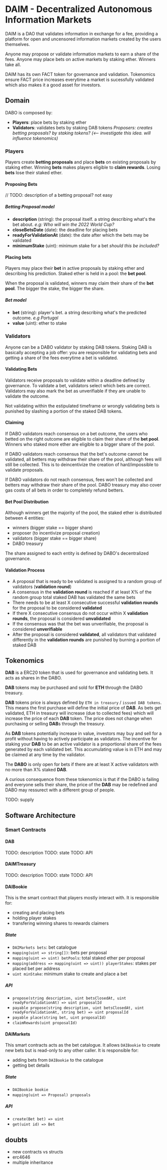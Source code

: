 # DAIM - Decentralized Autonomous Information Markets
DAIM is a DAO that validates information in exchange for a fee, providing a platform for open and uncensored information markets created by the users themselves.

Anyone may propose or validate information markets to earn a share of the fees.
Anyone may place bets on active markets by staking ether. Winners take all.

DAIM has its own FACT token for governance and validation. Tokenomics ensure FACT price increases everytime a market is sucessfully validated which also makes it a good asset for investors.

## **Domain**

DABO is composed by:
* **Players**: place bets by staking ether
* **Validators**: validates bets by staking DAB tokens
*Proposers: creates betting proposals? by staking tokens? (<-- investigate this idea. will influence tokenomics)*

### **Players**
Players create **betting proposals** and place **bets** on existing proposals by staking ether. Winning **bets** makes players eligible to **claim rewards**. Losing **bets** lose their staked ether.

#### **Proposing Bets**
// TODO: description of a betting proposal? not easy

##### **Betting Proposal model**
* **description** (string): the proposal itself. a string describing what's the bet about. *e.g: Who will win the 2022 World Cup?*
* **closeBetsDate** (date): the deadline for placing bets
* **readyForValidationAt** (date): the date after which the bets may be validated
* **minimumStake** (uint): minimum stake for a bet *should this be included?*

#### **Placing bets**
Players may place their **bet** in active proposals by staking ether and describing his prediction. Staked ether is held in a pool: the **bet pool**.

When the proposal is validated, winners may claim their share of the **bet pool**. The bigger the stake, the bigger the share.

##### **Bet model**
* **bet** (string): player's bet. a string describing what's the predicted outcome. *e.g Portugal*
* **value** (uint): ether to stake

### **Validators**
Anyone can be a DABO validator by staking DAB tokens. Staking DAB is basically accepting a job offer: you are responsible for validating bets and getting a share of the fees everytime a bet is validated.

#### **Validating Bets**
Validators receive proposals to validate within a deadline defined by governance. To validate a bet, validators select which bets are correct. Validators may also mark the bet as unverifiable if they are unable to validate the outcome.

Not validating within the estipulated timeframe or wrongly validating bets is punished by slashing a portion of the staked DAB tokens.

#### **Claiming**
If DABO validators reach consensus on a bet outcome, the users who betted on the right outcome are eligible to claim their share of the **bet pool**. Winners who staked more ether are eligible to a bigger share of the pool.

If DABO validators reach consensus that the bet's outcome cannot be validated, all betters may withdraw their share of the pool, although fees will still be collected. This is to deincentivize the creation of hard/impossible to validate proposals.

If DABO validators do not reach consensus, fees won't be collected and betters may withdraw their share of the pool. DABO treasury may also cover gas costs of all bets in order to completely refund betters.

#### **Bet Pool Distribution**
Although winners get the majority of the pool, the staked ether is distributed between 4 entities: 
* winners (bigger stake == bigger share)
* proposer (to incentivize proposal creation)
* validators (bigger stake == bigger share)
* DABO treasury

The share assigned to each entity is defined by DABO's decentralized governance.

#### **Validation Process**

* A proposal that is ready to be validated is assigned to a random group of validators (**validation round**)
* A consensus in the **validation round** is reached if at least X% of the random group total staked DAB has validated the same bets
* There needs to be at least X consecutive successful **validation rounds** for the proposal to be considered **validated**
* If there X consecutive consensus do not occur within X **validation rounds**, the proposal is considered **unvalidated**
* If the consensus was that the bet was unverifiable, the proposal is considered **unverifiable**
* After the proposal is considered **validated**, all validators that validated differently in the **validation rounds** are punished by burning a portion of staked DAB

## **Tokenomics**
**DAB** is a ERC20 token that is used for governance and validating bets. It acts as shares in the DABO.

**DAB** tokens may be purchased and sold for **ETH** through the DABO treasury.

**DAB** tokens price is always defined by `ETH in treasury` / `issued DAB tokens`. This means the first purchase will define the initial price of **DAB**. As bets get validated, ETH in treasury will increase (due to collected fees) which will increase the price of each **DAB** token. The price does not change when purchasing or selling **DAB**s through the treasury.

As **DAB** tokens potentially increase in value, investors may buy and sell for a profit without having to actively participate as validators. The incentive for staking your **DAB** to be an active validator is a proportional share of the fees generated by each validated bet. This accumulating value is in ETH and may be claimed at any time by the validator.

The **DABO** is only open for bets if there are at least X active validators with no more than X% staked **DAB**.

A curious consequence from these tokenomics is that if the DABO is failing and everyone sells their share, the price of the **DAB** may be redefined and DABO may ressurect with a different group of people.

TODO: supply

## **Software Architecture**

### **Smart Contracts**
#### **DAB**
TODO: description
TODO: state
TODO: API

#### **DAIMTreasury**
TODO: description
TODO: state
TODO: API

#### **DAIBookie**
This is the smart contract that players mostly interact with. It is responsible for:
* creating and placing bets
* holding player stakes
* transfering winning shares to rewards claimers

##### **State**
* `DAIMarkets bets`: bet catalogue
* `mapping(uint => string[])`: bets per proposal
* `mapping(uint => uint) betPools`: total staked ether per proposal
* `mapping(address => mapping(uint => uint)) playerStakes`: stakes per placed bet per address
* `uint minStake`: minimum stake to create and place a bet

##### **API**
* `propose(string description, uint betsClosedAt, uint readyForValidationAt) => uint proposalId`
* `payable propose(string description, uint betsClosedAt, uint readyForValidationAt, string bet) => uint proposalId`
* `payable place(string bet, uint proposalId)`
* `claimRewards(uint proposalId)`

#### **DAIMarkets**
This smart contracts acts as the bet catalogue. It allows `DAIBookie` to create new bets but is read-only to any other caller. It is responsible for:
* adding bets from `DAIBookie` to the catalogue
* getting bet details

##### **State**
* `DAIBookie bookie`
* `mapping(uint => Proposal) proposals`

##### **API**
* `create(Bet bet) => uint`
* `get(uint id) => Bet`


## doubts
* new contracts vs structs
* erc4646 
* multiple inheritance